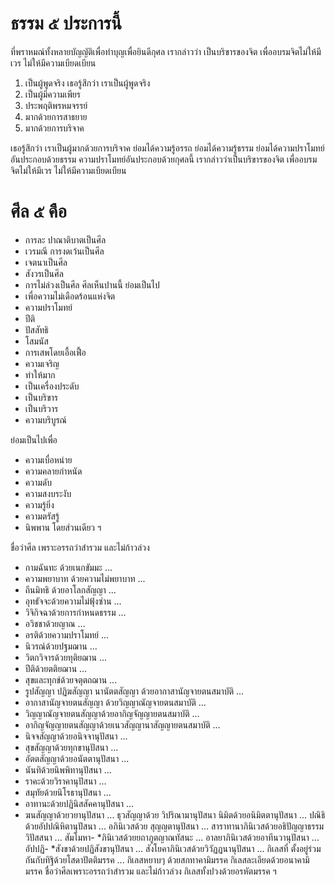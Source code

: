 # ธรรม ๕ ประการนี้ 
ที่พราหมณ์ทั้งหลายบัญญัติเพื่อทำบุญเพื่อยินดีกุศล 
เรากล่าวว่า เป็นบริขารของจิต เพื่ออบรมจิตไม่ให้มีเวร ไม่ให้มีความเบียดเบียน

1. เป็นผู้พูดจริง เธอรู้สึกว่า เราเป็นผู้พูดจริง
2. เป็นผู้มีความเพียร
3. ประพฤติพรหมจรรย์
4. มากด้วยการสาธยาย
5. มากด้วยการบริจาค 

เธอรู้สึกว่า เราเป็นผู้มากด้วยการบริจาค ย่อมได้ความรู้อรรถ ย่อมได้ความรู้ธรรม ย่อมได้ความปราโมทย์อันประกอบด้วยธรรม ความปราโมทย์อันประกอบด้วยกุศลนี้
เรากล่าวว่าเป็นบริขารของจิต เพื่ออบรมจิตไม่ให้มีเวร ไม่ให้มีความเบียดเบียน 

# ศีล ๕ คือ 
- การละ ปาณาติบาตเป็นศีล
- เวรมณี การงดเว้นเป็นศีล
- เจตนาเป็นศีล
- สังวรเป็นศีล
- การไม่ล่วงเป็นศีล
ศีลเห็นปานนี้ ย่อมเป็นไป
- เพื่อความไม่เดือดร้อนแห่งจิต 
- ความปราโมทย์
- ปีติ
- ปัสสัทธิ
- โสมนัส 
- การเสพโดยเอื้อเฟื้อ 
- ความเจริญ 
- ทำให้มาก 
- เป็นเครื่องประดับ 
- เป็นบริขาร 
- เป็นบริวาร 
- ความบริบูรณ์ 

ย่อมเป็นไปเพื่อ
- ความเบื่อหน่าย 
- ความคลายกำหนัด 
- ความดับ 
- ความสงบระงับ 
- ความรู้ยิ่ง 
- ความตรัสรู้ 
- นิพพาน โดยส่วนเดียว ฯ

ชื่อว่าศีล เพราะอรรถว่าสำรวม และไม่ก้าวล่วง
- กามฉันทะ ด้วยเนกขัมมะ ...
- ความพยาบาท ด้วยความไม่พยาบาท ...
- ถีนมิทธิ ด้วยอาโลกสัญญา ...
- อุทธัจจะด้วยความไม่ฟุ้งซ่าน ...
- วิจิกิจฉาด้วยการกำหนดธรรม ...
- อวิชชาด้วยญาณ ...
- อรติด้วยความปราโมทย์ ...
- นิวรณ์ด้วยปฐมฌาน ...
- วิตกวิจารด้วยทุติยฌาน ...
- ปีติด้วยตติยฌาน ...
- สุขและทุกข์ด้วยจตุตถฌาน ...
- รูปสัญญา ปฏิฆสัญญา นานัตตสัญญา ด้วยอากาสานัญจายตนสมาบัติ ...
- อากาสานัญจายตนสัญญา ด้วยวิญญาณัญจายตนสมาบัติ ...
- วิญญาณัญจายตนสัญญาด้วยอากิญจัญญายตนสมาบัติ ...
- อากิญจัญญายตนสัญญาด้วยเนวสัญญานาสัญญายตนสมาบัติ ...
- นิจจสัญญาด้วยอนิจจานุปัสนา ...
- สุขสัญญาด้วยทุกขานุปัสนา ...
- อัตตสัญญาด้วยอนัตตานุปัสนา ...
- นันทิด้วยนิพพิทานุปัสนา ...
- ราคะด้วยวิราคานุปัสนา ...
- สมุทัยด้วยนิโรธานุปัสนา ...
- อาทานะด้วยปฏินิสสัคคานุปัสนา ...
- ฆนสัญญาด้วยวยานุปัสนา ... ธุวสัญญาด้วย วิปริณามานุปัสนา
นิมิตด้วยอนิมิตตานุปัสนา ... ปณิธิด้วยอัปปณิหิตานุปัสนา ... อภินิเวสด้วย
สุญญตานุปัสนา ... สาราทานาภินิเวสด้วยอธิปัญญาธรรมวิปัสสนา ... สัมโมหา-
*ภินิเวสด้วยยถาภูตญาณทัสนะ ... อาลยาภินิเวสด้วยอาทีนวานุปัสนา ... อัปปฏิ-
*สังขาด้วยปฏิสังขานุปัสนา ... สังโยคาภินิเวสด้วยวิวัฏฏนานุปัสนา ... กิเลสที่
ตั้งอยู่ร่วมกันกับทิฐิด้วยโสดาปัตติมรรค ... กิเลสหยาบๆ ด้วยสกทาคามิมรรค
กิเลสละเอียดด้วยอนาคามิมรรค ชื่อว่าศีลเพราะอรรถว่าสำรวม และไม่ก้าวล่วง
กิเลสทั้งปวงด้วยอรหัตมรรค ฯ
